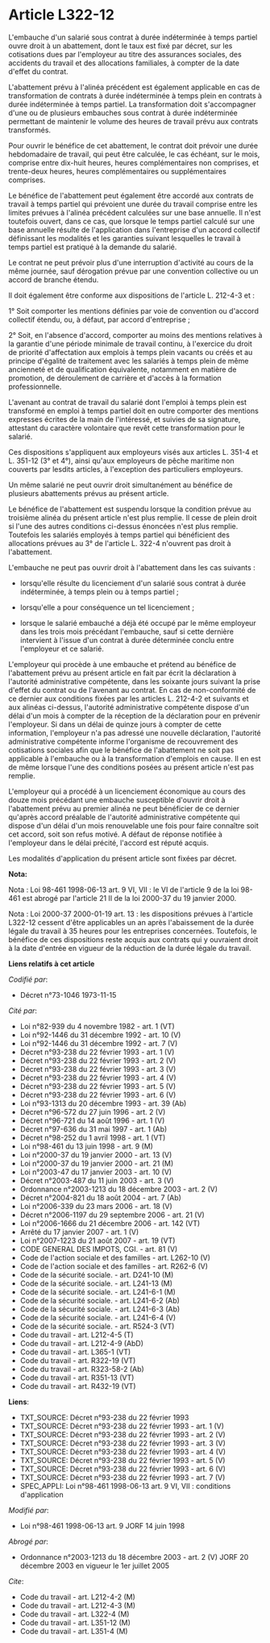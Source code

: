 # Article L322-12

L'embauche d'un salarié sous contrat à durée indéterminée à temps partiel ouvre droit à un abattement, dont le taux est fixé
par décret, sur les cotisations dues par l'employeur au titre des assurances sociales, des accidents du travail et des
allocations familiales, à compter de la date d'effet du contrat.

L'abattement prévu à l'alinéa précédent est également applicable en cas de transformation de contrats à durée indéterminée à
temps plein en contrats à durée indéterminée à temps partiel. La transformation doit s'accompagner d'une ou de plusieurs
embauches sous contrat à durée indéterminée permettant de maintenir le volume des heures de travail prévu aux contrats
transformés.

Pour ouvrir le bénéfice de cet abattement, le contrat doit prévoir une durée hebdomadaire de travail, qui peut être calculée,
le cas échéant, sur le mois, comprise entre dix-huit heures, heures complémentaires non comprises, et trente-deux heures,
heures complémentaires ou supplémentaires comprises.

Le bénéfice de l'abattement peut également être accordé aux contrats de travail à temps partiel qui prévoient une durée du
travail comprise entre les limites prévues à l'alinéa précédent calculées sur une base annuelle. Il n'est toutefois ouvert,
dans ce cas, que lorsque le temps partiel calculé sur une base annuelle résulte de l'application dans l'entreprise d'un
accord collectif définissant les modalités et les garanties suivant lesquelles le travail à temps partiel est pratiqué à la
demande du salarié.

Le contrat ne peut prévoir plus d'une interruption d'activité au cours de la même journée, sauf dérogation prévue par une
convention collective ou un accord de branche étendu.

Il doit également être conforme aux dispositions de l'article L. 212-4-3 et :

1° Soit comporter les mentions définies par voie de convention ou d'accord collectif étendu, ou, à défaut, par accord
d'entreprise ;

2° Soit, en l'absence d'accord, comporter au moins des mentions relatives à la garantie d'une période minimale de travail
continu, à l'exercice du droit de priorité d'affectation aux emplois à temps plein vacants ou créés et au principe d'égalité
de traitement avec les salariés à temps plein de même ancienneté et de qualification équivalente, notamment en matière de
promotion, de déroulement de carrière et d'accès à la formation professionnelle.

L'avenant au contrat de travail du salarié dont l'emploi à temps plein est transformé en emploi à temps partiel doit en outre
comporter des mentions expresses écrites de la main de l'intéressé, et suivies de sa signature, attestant du caractère
volontaire que revêt cette transformation pour le salarié.

Ces dispositions s'appliquent aux employeurs visés aux articles L. 351-4 et L. 351-12 (3° et 4°), ainsi qu'aux employeurs de
pêche maritime non couverts par lesdits articles, à l'exception des particuliers employeurs.

Un même salarié ne peut ouvrir droit simultanément au bénéfice de plusieurs abattements prévus au présent article.

Le bénéfice de l'abattement est suspendu lorsque la condition prévue au troisième alinéa du présent article n'est plus
remplie. Il cesse de plein droit si l'une des autres conditions ci-dessus énoncées n'est plus remplie. Toutefois les salariés
employés à temps partiel qui bénéficient des allocations prévues au 3° de l'article L. 322-4 n'ouvrent pas droit à
l'abattement.

L'embauche ne peut pas ouvrir droit à l'abattement dans les cas suivants :

- lorsqu'elle résulte du licenciement d'un salarié sous contrat à durée indéterminée, à temps plein ou à temps partiel ;

- lorsqu'elle a pour conséquence un tel licenciement ;

- lorsque le salarié embauché a déjà été occupé par le même employeur dans les trois mois précédant l'embauche, sauf si cette
dernière intervient à l'issue d'un contrat à durée déterminée conclu entre l'employeur et ce salarié.

L'employeur qui procède à une embauche et prétend au bénéfice de l'abattement prévu au présent article en fait par écrit la
déclaration à l'autorité administrative compétente, dans les soixante jours suivant la prise d'effet du contrat ou de
l'avenant au contrat. En cas de non-conformité de ce dernier aux conditions fixées par les articles L. 212-4-2 et suivants et
aux alinéas ci-dessus, l'autorité administrative compétente dispose d'un délai d'un mois à compter de la réception de la
déclaration pour en prévenir l'employeur. Si dans un délai de quinze jours à compter de cette information, l'employeur n'a
pas adressé une nouvelle déclaration, l'autorité administrative compétente informe l'organisme de recouvrement des
cotisations sociales afin que le bénéfice de l'abattement ne soit pas applicable à l'embauche ou à la transformation
d'emplois en cause. Il en est de même lorsque l'une des conditions posées au présent article n'est pas remplie.

L'employeur qui a procédé à un licenciement économique au cours des douze mois précédant une embauche susceptible d'ouvrir
droit à l'abattement prévu au premier alinéa ne peut bénéficier de ce dernier qu'après accord préalable de l'autorité
administrative compétente qui dispose d'un délai d'un mois renouvelable une fois pour faire connaître soit cet accord, soit
son refus motivé. A défaut de réponse notifiée à l'employeur dans le délai précité, l'accord est réputé acquis.

Les modalités d'application du présent article sont fixées par décret.

**Nota:**

Nota : Loi 98-461 1998-06-13 art. 9 VI, VII : le VI de l'article 9 de la loi 98-461 est abrogé par l'article 21 II de la loi
2000-37 du 19 janvier 2000.

Nota : Loi 2000-37 2000-01-19 art. 13 : les dispositions prévues à l'article L322-12 cessent d'être applicables un an après
l'abaissement de la durée légale du travail à 35 heures pour les entreprises concernées. Toutefois, le bénéfice de ces
dispositions reste acquis aux contrats qui y ouvraient droit à la date d'entrée en vigueur de la réduction de la durée légale
du travail.

**Liens relatifs à cet article**

_Codifié par_:

  - Décret n°73-1046 1973-11-15

_Cité par_:

  - Loi n°82-939 du 4 novembre 1982 - art. 1 (VT)
  - Loi n°92-1446 du 31 décembre 1992 - art. 10 (V)
  - Loi n°92-1446 du 31 décembre 1992 - art. 7 (V)
  - Décret n°93-238 du 22 février 1993 - art. 1 (V)
  - Décret n°93-238 du 22 février 1993 - art. 2 (V)
  - Décret n°93-238 du 22 février 1993 - art. 3 (V)
  - Décret n°93-238 du 22 février 1993 - art. 4 (V)
  - Décret n°93-238 du 22 février 1993 - art. 5 (V)
  - Décret n°93-238 du 22 février 1993 - art. 6 (V)
  - Loi n°93-1313 du 20 décembre 1993 - art. 39 (Ab)
  - Décret n°96-572 du 27 juin 1996 - art. 2 (V)
  - Décret n°96-721 du 14 août 1996 - art. 1 (V)
  - Décret n°97-636 du 31 mai 1997 - art. 1 (Ab)
  - Décret n°98-252 du 1 avril 1998 - art. 1 (VT)
  - Loi n°98-461 du 13 juin 1998 - art. 9 (M)
  - Loi n°2000-37 du 19 janvier 2000 - art. 13 (V)
  - Loi n°2000-37 du 19 janvier 2000 - art. 21 (M)
  - Loi n°2003-47 du 17 janvier 2003 - art. 10 (V)
  - Décret n°2003-487 du 11 juin 2003 - art. 3 (V)
  - Ordonnance n°2003-1213 du 18 décembre 2003 - art. 2 (V)
  - Décret n°2004-821 du 18 août 2004 - art. 7 (Ab)
  - Loi n°2006-339 du 23 mars 2006 - art. 18 (V)
  - Décret n°2006-1197 du 29 septembre 2006 - art. 21 (V)
  - Loi n°2006-1666 du 21 décembre 2006 - art. 142 (VT)
  - Arrêté du 17 janvier 2007 - art. 1 (V)
  - Loi n°2007-1223 du 21 août 2007 - art. 19 (VT)
  - CODE GENERAL DES IMPOTS, CGI. - art. 81 (V)
  - Code de l'action sociale et des familles - art. L262-10 (V)
  - Code de l'action sociale et des familles - art. R262-6 (V)
  - Code de la sécurité sociale. - art. D241-10 (M)
  - Code de la sécurité sociale. - art. L241-13 (M)
  - Code de la sécurité sociale. - art. L241-6-1 (M)
  - Code de la sécurité sociale. - art. L241-6-2 (Ab)
  - Code de la sécurité sociale. - art. L241-6-3 (Ab)
  - Code de la sécurité sociale. - art. L241-6-4 (V)
  - Code de la sécurité sociale. - art. R524-3 (VT)
  - Code du travail - art. L212-4-5 (T)
  - Code du travail - art. L212-4-9 (AbD)
  - Code du travail - art. L365-1 (VT)
  - Code du travail - art. R322-19 (VT)
  - Code du travail - art. R323-58-2 (Ab)
  - Code du travail - art. R351-13 (VT)
  - Code du travail - art. R432-19 (VT)

**Liens**:

  - TXT_SOURCE: Décret n°93-238 du 22 février 1993
  - TXT_SOURCE: Décret n°93-238 du 22 février 1993 - art. 1 (V)
  - TXT_SOURCE: Décret n°93-238 du 22 février 1993 - art. 2 (V)
  - TXT_SOURCE: Décret n°93-238 du 22 février 1993 - art. 3 (V)
  - TXT_SOURCE: Décret n°93-238 du 22 février 1993 - art. 4 (V)
  - TXT_SOURCE: Décret n°93-238 du 22 février 1993 - art. 5 (V)
  - TXT_SOURCE: Décret n°93-238 du 22 février 1993 - art. 6 (V)
  - TXT_SOURCE: Décret n°93-238 du 22 février 1993 - art. 7 (V)
  - SPEC_APPLI: Loi n°98-461 1998-06-13 art. 9 VI, VII : conditions d'application

_Modifié par_:

  - Loi n°98-461 1998-06-13 art. 9 JORF 14 juin 1998

_Abrogé par_:

  - Ordonnance n°2003-1213 du 18 décembre 2003 - art. 2 (V) JORF 20 décembre 2003 en vigueur le 1er juillet 2005

_Cite_:

  - Code du travail - art. L212-4-2 (M)
  - Code du travail - art. L212-4-3 (M)
  - Code du travail - art. L322-4 (M)
  - Code du travail - art. L351-12 (M)
  - Code du travail - art. L351-4 (M)

